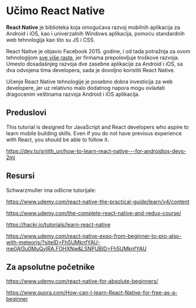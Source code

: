 # Učimo React Native

**React Native** je biblioteka koja omogućava razvoj mobilnih aplikacija za Android i iOS, kao i univerzalnih Windows aplikacija, pomoću standardnih web tehnologija kao što su JS i CSS. 

React Native je objavio Facebook 2015. godine, i od tada potražnja za ovom tehnologijom [sve više raste](https://www.indeed.com/jobtrends/q-react-native.html), jer firmama prepolovljuje troškove razvoja. Umesto dosadašnjeg razvoja dve zasebne aplikacije za Android i iOS, sa dva odvojena tima developera, sada je dovoljno koristiti React Native.

Učenje React Native tehnologije je posebno dobra investicija za web developere, jer uz relativno malo dodatnog napora mogu ovladati dragocenim veštinama razvoja Android i iOS aplikacija.

## Preduslovi

This tutorial is designed for JavaScript and React developers who aspire to learn mobile building skills.  Even if you do not have previous experience with React, you should be able to follow it. 

https://dev.to/srijith_un/how-to-learn-react-native---for-androidios-devs-2mj

## Resursi

Schwarzmuller ima odlicne tutorijale:

https://www.udemy.com/react-native-the-practical-guide/learn/v4/content

https://www.udemy.com/the-complete-react-native-and-redux-course/

https://hackr.io/tutorials/learn-react-native

https://www.udemy.com/react-native-expo-from-beginner-to-pro-also-with-meteorjs/?siteID=Fh5UMknfYAU-me0Al3u0MuQyIRA.FOHXNw&LSNPUBID=Fh5UMknfYAU

## Za apsolutne početnike

https://www.udemy.com/react-native-for-absolute-beginners/

https://www.quora.com/How-can-I-learn-React-Native-for-free-as-a-beginner
